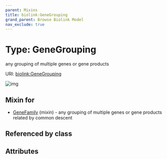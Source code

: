 ```yaml
---
parent: Mixins
title: biolink:GeneGrouping
grand_parent: Browse Biolink Model
nav_exclude: true
---
```


# Type: GeneGrouping


any grouping of multiple genes or gene products

URI: [biolink:GeneGrouping](https://w3id.org/biolink/vocab/GeneGrouping)

![img](http://yuml.me/diagram/nofunky;dir:TB/class/\[GeneFamily]uses%20-.->\[GeneGrouping])

## Mixin for

 * [GeneFamily](GeneFamily.md) (mixin)  - any grouping of multiple genes or gene products related by common descent

## Referenced by class


## Attributes

